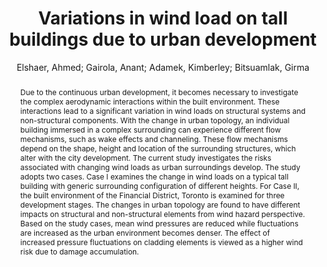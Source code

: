 ---
layout: technique
title: "Variations in wind load on tall buildings due to urban development"
system_type: "False"
technique: "False"
design_study: "False"
evaluation: "False"
data: "False"
analysis: "True"
generation: "False"
curation_and_transformation: "False"
management: "False"
modeling: "True"
urban_analysis: "True"
visualization: "False"
sunlight_access: "False"
wind_ventilation: "True"
view_impact: "False"
energy: "False"
damage_and_disaster_management: "False"
climate: "False"
sound: "False"
property_cadastre: "False"
others: "False"
lookup: "False"
browse: "False"
locate: "True"
explore: "False"
identify: "False"
compare: "True"
summarize: "False"
distribution: "True"
trends: "True"
outliers: "False"
extremes: "False"
features: "True"
target_discovery: "False"
target_access: "True"
spatial_relation: "True"
buildings: "True"
streets: "False"
nature: "False"
uniform_discretization: "True"
structural_subdivision: "False"
univariate: "True"
multivariate: "False"
volumetric: "True"
temporal: "True"
sensing: "False"
statistical: "False"
simulation_based: "True"
learning_based: "False"
surveyed: "False"
site: "True"
block: "True"
multi_block: "False"
city: "False"
va_wo_model: "False"
post_model: "True"
model_integrated: "False"
assisted_models: "False"
overlay: "True"
embedded: "False"
linked: "False"
temporal_jx: "True"
spatial_jx: "False"
filter: "False"
aggregate: "False"
embed: "True"
glyphs: "True"
bar_charts: "False"
scatterplots: "False"
matrix: "False"
parallel_coordinates: "False"
map_2d: "False"
map_3d: "True"
walking: "False"
steering: "False"
selection_based: "False"
manipulation_based: "True"
distortion: "False"
ghosting: "False"
culling: "False"
birds_view: "False"
multi_view: "False"
assisted_steering: "False"
other: "False"
vr_cave: "False"
ar: "False"
desktop: "True"
mobile: "False"
case_study: "True"
user_study: "False"
statistical_evaluation: "False"
expert_interviews: "False"
key: "JVEBBN2E"
item_type: "journalArticle"
publication_year: "2017"
author: "Elshaer, Ahmed; Gairola, Anant; Adamek, Kimberley; Bitsuamlak, Girma"
publication_title: "Sustainable Cities and Society"
isbn: "nan"
issn: "22106707"
doi: "10.1016/j.scs.2017.06.008"
url_paper: "https://linkinghub.elsevier.com/retrieve/pii/S2210670716307399"
abstract_note: "nan"
date_added: "2023-01-30 00:05:54"
date_modified: "2023-01-30 00:05:54"
access_date: "2023-01-30 00:05:54"
pages: "264-277"
num_pages: "nan"
issue: "nan"
volume: "34.0"
number_of_volumes: "nan"
journal_abbreviation: "Sustainable Cities and Society"
short_title: "nan"
series: "nan"
series_number: "nan"
series_text: "nan"
series_title: "nan"
publisher: "nan"
place: "nan"
language: "en"
rights: "nan"
type: "nan"
archive: "nan"
archive_location: "nan"
library_catalog: "DOI.org (Crossref)"
call_number: "nan"
extra: "nan"
notes: "nan"
link_attachments: "nan"
manual_tags: "nan"
automatic_tags: "nan"
editor: "nan"
series_editor: "nan"
translator: "nan"
contributor: "nan"
attorney_agent: "nan"
book_author: "nan"
cast_member: "nan"
commenter: "nan"
composer: "nan"
cosponsor: "nan"
counsel: "nan"
interviewer: "nan"
producer: "nan"
recipient: "nan"
reviewed_author: "nan"
scriptwriter: "nan"
words_by: "nan"
guest: "nan"
number: "nan"
edition: "nan"
running_time: "nan"
scale: "nan"
medium: "nan"
artwork_size: "nan"
filing_date: "nan"
application_number: "nan"
assignee: "nan"
issuing_authority: "nan"
country: "nan"
meeting_name: "nan"
conference_name: "nan"
court: "nan"
references: "nan"
reporter: "nan"
legal_status: "nan"
priority_numbers: "nan"
programming_language: "nan"
version: "nan"
system: "nan"
code: "nan"
code_number: "nan"
section: "nan"
session: "nan"
committee: "nan"
history: "nan"
legislative_body: "nan"
abstract: "Due to the continuous urban development, it becomes necessary to investigate the complex aerodynamic interactions within the built environment. These interactions lead to a significant variation in wind loads on structural systems and non-structural components. With the change in urban topology, an individual building immersed in a complex surrounding can experience different flow mechanisms, such as wake effects and channeling. These flow mechanisms depend on the shape, height and location of the surrounding structures, which alter with the city development. The current study investigates the risks associated with changing wind loads as urban surroundings develop. The study adopts two cases. Case I examines the change in wind loads on a typical tall building with generic surrounding configuration of different heights. For Case II, the built environment of the Financial District, Toronto is examined for three development stages. The changes in urban topology are found to have different impacts on structural and non-structural elements from wind hazard perspective. Based on the study cases, mean wind pressures are reduced while fluctuations are increased as the urban environment becomes denser. The effect of increased pressure fluctuations on cladding elements is viewed as a higher wind risk due to damage accumulation."
---